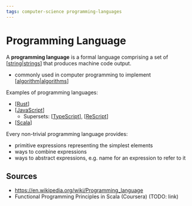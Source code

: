 ```yaml
---
tags: computer-science programming-languages
---
```


# Programming Language

A **programming language** is a formal language comprising a set of [[string|strings]] that produces machine code output.

- commonly used in computer programming to implement [[algorithm|algorithms]]

Examples of programming languages:

- [[Rust]]
- [[JavaScript]]
  - Supersets: [[TypeScript]], [[ReScript]]
- [[Scala]]

Every non-trivial programming language provides:

- primitive expressions representing the simplest elements
- ways to combine expressions
- ways to abstract expressions, e.g. name for an expression to refer to it

## Sources

- <https://en.wikipedia.org/wiki/Programming_language>
- Functional Programming Principles in Scala (Coursera) (TODO: link)

[//begin]: # "Autogenerated link references for markdown compatibility"
[string|strings]: string "String"
[algorithm|algorithms]: algorithm "Algorithm"
[Rust]: rust "Rust"
[JavaScript]: javascript "JavaScript"
[TypeScript]: typescript "TypeScript"
[ReScript]: rescript "ReScript"
[Scala]: scala "Scala"
[//end]: # "Autogenerated link references"
